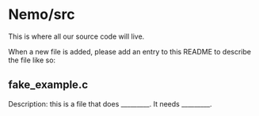 # Nemo/src
This is where all our source code will live.

When a new file is added, please add an entry to this README to describe the file like so:

## fake_example.c
Description: this is a file that does _________. It needs _________.